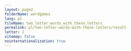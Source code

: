 ```yaml
---
layout: page2
folderName: wordgames
lang: pl
fileName: two_letter_words_with_these_letters
permalink: pl/two-letter-words-with-these-letters/result
letter: 2
sitemap: false
nointernationalization: true   
---
```

